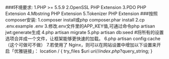 ###环境要求:
1.PHP >= 5.5.9
2.OpenSSL PHP Extension
3.PDO PHP Extension
4.Mbstring PHP Extension
5.Tokenizer PHP Extension
###按照composer安装:
1.composer install或php composer.phar install
2.cp .env.example .env
3.修改.env文件里的APP_KEY值,可通过命令php artisan jwt:generate生成
4.php artisan migrate
5.php artisan db:seed
#将所有的设置选项合并成一个文件，让框架能够更快速的加载。
6.php artisan config:cache（这个可做可不做）
7.若使用了 Nginx，则可以在网站设置中增加以下设置来开启「优雅链接」：
location / { try_files $uri $uri/ /index.php?$query_string; }